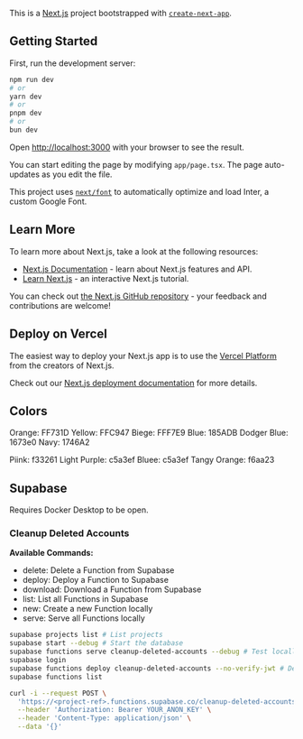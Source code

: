 This is a [Next.js](https://nextjs.org/) project bootstrapped with [`create-next-app`](https://github.com/vercel/next.js/tree/canary/packages/create-next-app).

## Getting Started

First, run the development server:

```bash
npm run dev
# or
yarn dev
# or
pnpm dev
# or
bun dev
```

Open [http://localhost:3000](http://localhost:3000) with your browser to see the result.

You can start editing the page by modifying `app/page.tsx`. The page auto-updates as you edit the file.

This project uses [`next/font`](https://nextjs.org/docs/basic-features/font-optimization) to automatically optimize and load Inter, a custom Google Font.

## Learn More

To learn more about Next.js, take a look at the following resources:

- [Next.js Documentation](https://nextjs.org/docs) - learn about Next.js features and API.
- [Learn Next.js](https://nextjs.org/learn) - an interactive Next.js tutorial.

You can check out [the Next.js GitHub repository](https://github.com/vercel/next.js/) - your feedback and contributions are welcome!

## Deploy on Vercel

The easiest way to deploy your Next.js app is to use the [Vercel Platform](https://vercel.com/new?utm_medium=default-template&filter=next.js&utm_source=create-next-app&utm_campaign=create-next-app-readme) from the creators of Next.js.

Check out our [Next.js deployment documentation](https://nextjs.org/docs/deployment) for more details.

## Colors

Orange: FF731D
Yellow: FFC947
Biege: FFF7E9
Blue: 185ADB
Dodger Blue: 1673e0
Navy: 1746A2

Piink: f33261
Light Purple: c5a3ef
Bluee: c5a3ef
Tangy Orange: f6aa23

## Supabase

Requires Docker Desktop to be open.

### Cleanup Deleted Accounts

**Available Commands:**

- delete: Delete a Function from Supabase
- deploy: Deploy a Function to Supabase
- download: Download a Function from Supabase
- list: List all Functions in Supabase
- new: Create a new Function locally
- serve: Serve all Functions locally

```bash
supabase projects list # List projects
supabase start --debug # Start the database
supabase functions serve cleanup-deleted-accounts --debug # Test locally first
supabase login
supabase functions deploy cleanup-deleted-accounts --no-verify-jwt # Deploy the Function
supabase functions list
```

```bash
curl -i --request POST \
  'https://<project-ref>.functions.supabase.co/cleanup-deleted-accounts' \
  --header 'Authorization: Bearer YOUR_ANON_KEY' \
  --header 'Content-Type: application/json' \
  --data '{}'
```
